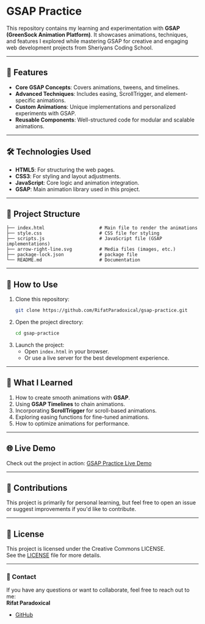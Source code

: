 # GSAP Practice

This repository contains my learning and experimentation with **GSAP (GreenSock Animation Platform)**. It showcases animations, techniques, and features I explored while mastering GSAP for creative and engaging web development projects from Sheriyans Coding School.

---

## 🌟 Features

- **Core GSAP Concepts**: Covers animations, tweens, and timelines.
- **Advanced Techniques**: Includes easing, ScrollTrigger, and element-specific animations.
- **Custom Animations**: Unique implementations and personalized experiments with GSAP.
- **Reusable Components**: Well-structured code for modular and scalable animations.

---

## 🛠️ Technologies Used

- **HTML5**: For structuring the web pages.
- **CSS3**: For styling and layout adjustments.
- **JavaScript**: Core logic and animation integration.
- **GSAP**: Main animation library used in this project.

---

## 📂 Project Structure

```plaintext
├── index.html                    # Main file to render the animations
├── style.css                     # CSS file for styling
├── scripts.js                    # JavaScript file (GSAP implementations)
├── arrow-right-line.svg          # Media files (images, etc.)
├── package-lock.json             # package file
└── README.md                     # Documentation
```

---

## 🚀 How to Use

1. Clone this repository:
   ```bash
   git clone https://github.com/RifatParadoxical/gsap-practice.git
   ```
2. Open the project directory:
   ```bash
   cd gsap-practice
   ```
3. Launch the project:
   - Open `index.html` in your browser.
   - Or use a live server for the best development experience.

---

## 📖 What I Learned

1. How to create smooth animations with **GSAP**.
2. Using **GSAP Timelines** to chain animations.
3. Incorporating **ScrollTrigger** for scroll-based animations.
4. Exploring easing functions for fine-tuned animations.
5. How to optimize animations for performance.

---

## 🌐 Live Demo

Check out the project in action: [GSAP Practice Live Demo](https://rifatparadoxical.github.io/gsap-practice/)

---

## 🤝 Contributions

This project is primarily for personal learning, but feel free to open an issue or suggest improvements if you'd like to contribute.

---

## 📜 License

This project is licensed under the Creative Commons LICENSE.  
See the [LICENSE](LICENSE) file for more details.

---

### 📧 Contact

If you have any questions or want to collaborate, feel free to reach out to me:  
**Rifat Paradoxical**  
- [GitHub](https://github.com/RifatParadoxical)

